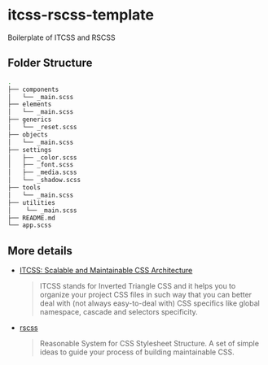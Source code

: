 # itcss-rscss-template

Boilerplate of ITCSS and RSCSS

## Folder Structure

```bash
.
├── components
│   └── _main.scss
├── elements
│   └── _main.scss
├── generics
│   └── _reset.scss
├── objects
│   └── _main.scss
├── settings
│   ├── _color.scss
│   ├── _font.scss
│   ├── _media.scss
│   └── _shadow.scss
├── tools
│   └── _main.scss
├── utilities
│    └── _main.scss
├── README.md
└── app.scss
```

## More details

- [ITCSS: Scalable and Maintainable CSS Architecture](https://www.xfive.co/blog/itcss-scalable-maintainable-css-architecture/)
  > ITCSS stands for Inverted Triangle CSS and it helps you to organize your project CSS files in such way that you can better deal with (not always easy-to-deal with) CSS specifics like global namespace, cascade and selectors specificity.
- [rscss](https://rscss.io/)
  > Reasonable System for CSS Stylesheet Structure.
  > A set of simple ideas to guide your process of building maintainable CSS.
